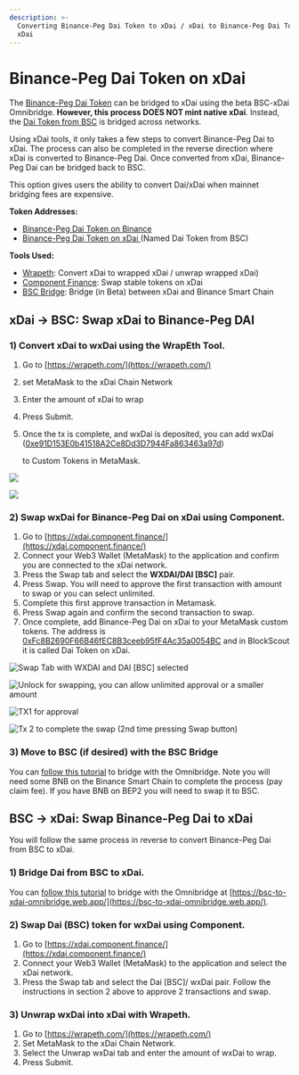 ```yaml
---
description: >-
  Converting Binance-Peg Dai Token to xDai / xDai to Binance-Peg Dai Token on
  xDai
---
```


# Binance-Peg Dai Token on xDai

The [Binance-Peg Dai Token](https://bscscan.com/token/0x1af3f329e8be154074d8769d1ffa4ee058b1dbc3) can be bridged to xDai using the beta BSC-xDai Omnibridge. **However, this process DOES NOT mint native xDai**. Instead, the [Dai Token from BSC](https://blockscout.com/xdai/mainnet/tokens/0xFc8B2690F66B46fEC8B3ceeb95fF4Ac35a0054BC/token-transfers) is bridged across networks.

Using xDai tools, it only takes a few steps to convert Binance-Peg Dai to xDai. The process can also be completed in the reverse direction where xDai is converted to Binance-Peg Dai. Once converted from xDai, Binance-Peg Dai can be bridged back to BSC.

This option gives users the ability to convert Dai/xDai when mainnet bridging fees are expensive.

**Token Addresses:**

* [Binance-Peg Dai Token on Binance](https://bscscan.com/token/0x1af3f329e8be154074d8769d1ffa4ee058b1dbc3)
* [Binance-Peg Dai Token on xDai ](https://blockscout.com/xdai/mainnet/tokens/0xFc8B2690F66B46fEC8B3ceeb95fF4Ac35a0054BC/token-transfers)\(Named Dai Token from BSC\)

**Tools Used:**

* [Wrapeth](https://wrapeth.com/): Convert xDai to wrapped xDai / unwrap wrapped xDai\)
* [Component Finance](https://xdai.component.finance/): Swap stable tokens on xDai
* [BSC Bridge](https://bsc-to-xdai-omnibridge.web.app/): Bridge \(in Beta\) between xDai and Binance Smart Chain

## xDai -&gt; BSC: Swap xDai to Binance-Peg DAI

### 1\) Convert xDai to wxDai using the WrapEth Tool.

1. Go to [https://wrapeth.com/](https://wrapeth.com/)
2. set MetaMask to the xDai Chain Network
3. Enter the amount of xDai to wrap
4. Press Submit.
5. Once the tx is complete, and wxDai is deposited, you can add wxDai \([0xe91D153E0b41518A2Ce8Dd3D7944Fa863463a97d](https://blockscout.com/xdai/mainnet/address/0xe91D153E0b41518A2Ce8Dd3D7944Fa863463a97d/transactions)\)

   to Custom Tokens in MetaMask.

![](../../../.gitbook/assets/wrapeth1.png)

![](../../../.gitbook/assets/add-token%20%281%29.png)

### 2\) Swap wxDai for Binance-Peg Dai on xDai using Component.

1. Go to [https://xdai.component.finance/](https://xdai.component.finance/)
2. Connect your Web3 Wallet \(MetaMask\) to the application and confirm you are connected to the xDai network.
3. Press the Swap tab and select the **WXDAI/DAI \[BSC\]** pair.
4. Press Swap. You will need to approve the first transaction with amount to swap or you can select unlimited.
5. Complete this first approve transaction in Metamask.
6. Press Swap again and confirm the second transaction to swap.
7. Once complete, add Binance-Peg Dai on xDai  to your MetaMask custom tokens. The address is [0xFc8B2690F66B46fEC8B3ceeb95fF4Ac35a0054BC](https://blockscout.com/xdai/mainnet/tokens/0xFc8B2690F66B46fEC8B3ceeb95fF4Ac35a0054BC/token-transfers) and in BlockScout it is called Dai Token on xDai.

![Swap Tab with WXDAI and DAI \[BSC\] selected](../../../.gitbook/assets/component.png)

![Unlock for swapping, you can allow unlimited approval or a smaller amount](../../../.gitbook/assets/continue.png)

![TX1 for approval](../../../.gitbook/assets/tx1.png)

![Tx 2 to complete the swap \(2nd time pressing Swap button\)](../../../.gitbook/assets/tx2.png)

### 3\) Move to BSC \(if desired\) with the BSC Bridge

You can [follow this tutorial](bsc-omnibridge-example.md) to bridge with the Omnibridge. Note you will need some BNB on the Binance Smart Chain to complete the process \(pay claim fee\). If you have BNB on BEP2 you will need to swap it to BSC.

## BSC -&gt; xDai: Swap Binance-Peg Dai to xDai

You will follow the same process in reverse to convert Binance-Peg Dai from BSC to xDai.

### 1\) Bridge Dai from BSC to xDai.

You can [follow this tutorial](bsc-omnibridge-example.md) to bridge with the Omnibridge at [https://bsc-to-xdai-omnibridge.web.app/](https://bsc-to-xdai-omnibridge.web.app/).

### 2\) Swap Dai \(BSC\) token for wxDai using Component.

1. Go to [https://xdai.component.finance/](https://xdai.component.finance/)
2. Connect your Web3 Wallet \(MetaMask\) to the application and select the xDai network.
3. Press the Swap tab and select the Dai \[BSC\]/ wxDai pair. Follow the instructions in section 2 above to approve 2 transactions and swap.

### 3\) Unwrap wxDai into xDai with Wrapeth.

1. Go to [https://wrapeth.com/](https://wrapeth.com/)
2. Set MetaMask to the xDai Chain Network.
3. Select the Unwrap wxDai tab and enter the amount of wxDai to wrap.
4. Press Submit.

